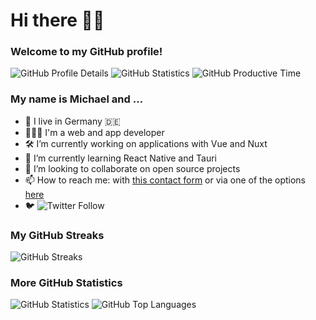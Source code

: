 # Hi there 👋🏻

### Welcome to my GitHub profile!

![GitHub Profile Details](https://github-profile-summary-cards.vercel.app/api/cards/profile-details?username=mhrstmnn&theme=vue)
![GitHub Statistics](https://github-profile-summary-cards.vercel.app/api/cards/stats?username=mhrstmnn&theme=vue)
![GitHub Productive Time](https://github-profile-summary-cards.vercel.app/api/cards/productive-time?username=mhrstmnn&theme=vue)

<!--
**mhrstmnn/mhrstmnn** is a ✨ _special_ ✨ repository because its `README.md` (this file) appears on your GitHub profile.

Here are some ideas to get you started:

- 🔭 I’m currently working on ...
- 🌱 I’m currently learning ...
- 👯 I’m looking to collaborate on ...
- 🤔 I’m looking for help with ...
- 💬 Ask me about ...
- 📫 How to reach me: ...
- 😄 Pronouns: ...
- ⚡ Fun fact: ...
-->

### My name is Michael and …

- 📍 I live in Germany 🇩🇪
- 👨🏻‍💻 I'm a web and app developer
- 🛠 I’m currently working on applications with Vue and Nuxt
- 🌱 I’m currently learning React Native and Tauri
- 👯 I’m looking to collaborate on open source projects
- 📫 How to reach me: with [this contact form](https://horstmann-development.de/#kontakt) or via one of the options [here](https://hrstmnn.de/links)
- 🐦 ![Twitter Follow](https://img.shields.io/twitter/follow/mhrstmnn?style=social)

### My GitHub Streaks

![GitHub Streaks](https://github-readme-streak-stats.herokuapp.com/?user=mhrstmnn&theme=vue)

### More GitHub Statistics

![GitHub Statistics](https://github-readme-stats.vercel.app/api?username=mhrstmnn&count_private=true&theme=vue&show_icons=true)
![GitHub Top Languages](https://github-readme-stats.vercel.app/api/top-langs/?username=mhrstmnn&layout=compact&theme=vue)
